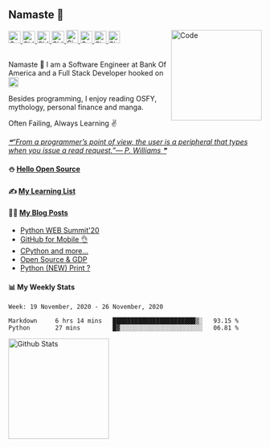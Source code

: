 ## Namaste :pray:

<a href="https://doi.org/10.1080/1206212X.2020.1759857">
  <img src="https://raw.githubusercontent.com/siddharth2016/siddharth2016/master/images/research.svg" alt="Co-Authored Research" width="24px" height="24px">
</a>
<a href="https://www.hackerrank.com/siddharthchandr1">
  <img src="https://cdn.jsdelivr.net/npm/simple-icons@3.12.2/icons/hackerrank.svg" alt="Siddharth's HackerRank" width="25px" height="24px">
</a>
<a href="https://leetcode.com/chandraji/">
  <img src="https://cdn.jsdelivr.net/npm/simple-icons@3.12.2/icons/leetcode.svg" alt="Siddharth's LeetCode" width="25px" height="24px">
</a>
<a href="https://siddharth2016.github.io/">
  <img src="https://cdn.jsdelivr.net/npm/simple-icons@3.9.0/icons/github.svg" alt="Siddharth's GitHub" width="25px" height="24px">
</a>
<a href="https://dev.to/siddharth2016">
  <img src="https://d2fltix0v2e0sb.cloudfront.net/dev-badge.svg" alt="Siddharth Chandra's DEV Profile" height="26px" width="24px">
</a>
<a href="https://twitter.com/CodeKaro_">
  <img src="https://raw.githubusercontent.com/siddharth2016/siddharth2016/master/images/twitter_color.svg" alt="CodeKaro Twitter Account" height="24px" width="24px">
</a>
<a href="https://www.linkedin.com/in/siddharth-chandra1/">
  <img src="https://cdn.jsdelivr.net/npm/simple-icons@3.12.2/icons/linkedin.svg" alt="Siddharth's LinkedIn" width="24px" height="24px">
</a>
<a href="https://blog.codekaro.info/">
  <img src="https://cdn.jsdelivr.net/npm/simple-icons@3.12.3/icons/hashnode.svg" alt="Siddharth's Blog" width="23px" height="24px">
</a>
<a href="https://github.com/marketplace/actions/update-image-readme">
<!--START_SECTION:update_image-->
<img src=https://raw.githubusercontent.com/siddharth2016/siddharth2016/master/.github/images/image13.png height=180px width=180px align=right alt=Code Karo Image />
<!--END_SECTION:update_image-->
</a>

<br />
<br />

Namaste :pray: I am a Software Engineer at Bank Of America and a Full Stack Developer hooked on <img alt="Python Icon" width="20px" src="https://raw.githubusercontent.com/siddharth2016/siddharth2016/master/images/python.gif" />

Besides programming, I enjoy reading OSFY, mythology, personal finance and manga.

Often Failing, Always Learning ✌

<a href="https://github.com/marketplace/actions/quote-readme">
<!--STARTS_HERE_QUOTE_README-->
<i>❝“From a programmer’s point of view, the user is a peripheral that types when you issue a read request.”— P. Williams   ❞</i>
<!--ENDS_HERE_QUOTE_README-->
</a>

#### ⛄ [Hello Open Source](https://github.com/siddharth2016/hello-open-source#hello-open-source)

#### ✍ [My Learning List](https://github.com/siddharth2016/my-learning#my-learning)

#### 👨‍💻 [My Blog Posts](https://blog.codekaro.info/)
<!-- BLOG-POST-LIST:START -->
- [Python WEB Summit'20](https://blog.codekaro.info/python-web-summit20)
- [GitHub for Mobile 👌](https://blog.codekaro.info/github-for-mobile)
- [CPython and more...](https://blog.codekaro.info/cpython-and-more)
- [Open Source & GDP](https://blog.codekaro.info/open-source-and-gdp)
- [Python (NEW) Print ?](https://blog.codekaro.info/python-new-print)
<!-- BLOG-POST-LIST:END -->

#### 📊 My Weekly Stats
<!--START_SECTION:waka-->
```text
Week: 19 November, 2020 - 26 November, 2020

Markdown     6 hrs 14 mins   ███████████████████████▒░   93.15 % 
Python       27 mins         █▓░░░░░░░░░░░░░░░░░░░░░░░   06.81 % 
```
<!--END_SECTION:waka-->


<a href="https://github-readme-stats.vercel.app/api?username=siddharth2016&theme=vision-friendly-dark&show_icons=true&count_private=true&include_all_commits=true">
  <img align="center" alt="Github Stats" height="200" src="https://github-readme-stats.vercel.app/api?username=siddharth2016&theme=vision-friendly-dark&show_icons=true&include_all_commits=true" />
</a>
